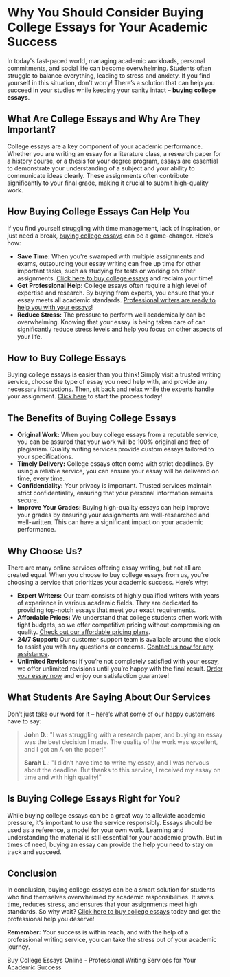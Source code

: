 <h1>Why You Should Consider Buying College Essays for Your Academic Success</h1>

<p>In today's fast-paced world, managing academic workloads, personal commitments, and social life can become overwhelming. Students often struggle to balance everything, leading to stress and anxiety. If you find yourself in this situation, don't worry! There’s a solution that can help you succeed in your studies while keeping your sanity intact – <strong>buying college essays</strong>.</p>

<h2>What Are College Essays and Why Are They Important?</h2>
<p>College essays are a key component of your academic performance. Whether you are writing an essay for a literature class, a research paper for a history course, or a thesis for your degree program, essays are essential to demonstrate your understanding of a subject and your ability to communicate ideas clearly. These assignments often contribute significantly to your final grade, making it crucial to submit high-quality work.</p>

<h2>How Buying College Essays Can Help You</h2>
<p>If you find yourself struggling with time management, lack of inspiration, or just need a break, <a href="https://tinyurl.com/topessay?keyword=buying+college+essays">buying college essays</a> can be a game-changer. Here’s how:</p>
<ul>
    <li><strong>Save Time:</strong> When you’re swamped with multiple assignments and exams, outsourcing your essay writing can free up time for other important tasks, such as studying for tests or working on other assignments. <a href="https://tinyurl.com/topessay?keyword=buying+college+essays">Click here to buy college essays</a> and reclaim your time!</li>
    <li><strong>Get Professional Help:</strong> College essays often require a high level of expertise and research. By buying from experts, you ensure that your essay meets all academic standards. <a href="https://tinyurl.com/topessay?keyword=buying+college+essays">Professional writers are ready to help you with your essays</a>!</li>
    <li><strong>Reduce Stress:</strong> The pressure to perform well academically can be overwhelming. Knowing that your essay is being taken care of can significantly reduce stress levels and help you focus on other aspects of your life.</li>
</ul>

<h2>How to Buy College Essays</h2>
<p>Buying college essays is easier than you think! Simply visit a trusted writing service, choose the type of essay you need help with, and provide any necessary instructions. Then, sit back and relax while the experts handle your assignment. <a href="https://tinyurl.com/topessay?keyword=buying+college+essays">Click here</a> to start the process today!</p>

<h2>The Benefits of Buying College Essays</h2>
<ul>
    <li><strong>Original Work:</strong> When you buy college essays from a reputable service, you can be assured that your work will be 100% original and free of plagiarism. Quality writing services provide custom essays tailored to your specifications.</li>
    <li><strong>Timely Delivery:</strong> College essays often come with strict deadlines. By using a reliable service, you can ensure your essay will be delivered on time, every time.</li>
    <li><strong>Confidentiality:</strong> Your privacy is important. Trusted services maintain strict confidentiality, ensuring that your personal information remains secure.</li>
    <li><strong>Improve Your Grades:</strong> Buying high-quality essays can help improve your grades by ensuring your assignments are well-researched and well-written. This can have a significant impact on your academic performance.</li>
</ul>

<h2>Why Choose Us?</h2>
<p>There are many online services offering essay writing, but not all are created equal. When you choose to buy college essays from us, you're choosing a service that prioritizes your academic success. Here’s why:</p>
<ul>
    <li><strong>Expert Writers:</strong> Our team consists of highly qualified writers with years of experience in various academic fields. They are dedicated to providing top-notch essays that meet your exact requirements.</li>
    <li><strong>Affordable Prices:</strong> We understand that college students often work with tight budgets, so we offer competitive pricing without compromising on quality. <a href="https://tinyurl.com/topessay?keyword=buying+college+essays">Check out our affordable pricing plans</a>.</li>
    <li><strong>24/7 Support:</strong> Our customer support team is available around the clock to assist you with any questions or concerns. <a href="https://tinyurl.com/topessay?keyword=buying+college+essays">Contact us now for any assistance</a>.</li>
    <li><strong>Unlimited Revisions:</strong> If you’re not completely satisfied with your essay, we offer unlimited revisions until you’re happy with the final result. <a href="https://tinyurl.com/topessay?keyword=buying+college+essays">Order your essay now</a> and enjoy our satisfaction guarantee!</li>
</ul>

<h2>What Students Are Saying About Our Services</h2>
<p>Don’t just take our word for it – here’s what some of our happy customers have to say:</p>
<blockquote>
    <p><strong>John D.</strong>: "I was struggling with a research paper, and buying an essay was the best decision I made. The quality of the work was excellent, and I got an A on the paper!"</p>
    <p><strong>Sarah L.</strong>: "I didn’t have time to write my essay, and I was nervous about the deadline. But thanks to this service, I received my essay on time and with high quality!"</p>
</blockquote>

<h2>Is Buying College Essays Right for You?</h2>
<p>While buying college essays can be a great way to alleviate academic pressure, it's important to use the service responsibly. Essays should be used as a reference, a model for your own work. Learning and understanding the material is still essential for your academic growth. But in times of need, buying an essay can provide the help you need to stay on track and succeed.</p>

<h2>Conclusion</h2>
<p>In conclusion, buying college essays can be a smart solution for students who find themselves overwhelmed by academic responsibilities. It saves time, reduces stress, and ensures that your assignments meet high standards. So why wait? <a href="https://tinyurl.com/topessay?keyword=buying+college+essays">Click here to buy college essays</a> today and get the professional help you deserve!</p>

<p><strong>Remember:</strong> Your success is within reach, and with the help of a professional writing service, you can take the stress out of your academic journey.</p>
Buy College Essays Online - Professional Writing Services for Your Academic Success
